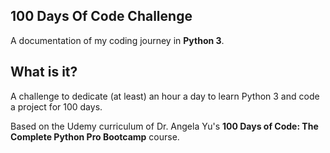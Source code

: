 ## 100 Days Of Code Challenge
A documentation of my coding journey in <b>Python 3</b>.

## What is it?
A challenge to dedicate (at least) an hour a day to learn Python 3 and code a project for 100 days.

Based on the Udemy curriculum of Dr. Angela Yu's <b>100 Days of Code: The Complete Python Pro Bootcamp</b> course.
